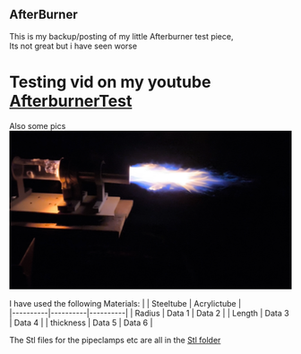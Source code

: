 ## AfterBurner

This is my backup/posting of my little Afterburner test piece, \
Its not great but i have seen worse
# Testing vid on my youtube [AfterburnerTest](https://youtu.be/r_q5uBkwENI?si=lZsYyg5NFj2jl1zo)
Also some pics
![Afterburner]( https://github.com/UwUyourmom/AfterBurner/blob/main/pics/untitled-f000051.png)

I have used the following Materials: 
|          | Steeltube | Acrylictube |  
|----------|----------|----------|
| Radius    | Data 1   | Data 2   |
| Length    | Data 3   | Data 4   |
| thickness    | Data 5   | Data 6   |

The Stl files for the pipeclamps etc are all in the [Stl folder](https://github.com/UwUyourmom/AfterBurner/tree/main/STL)










